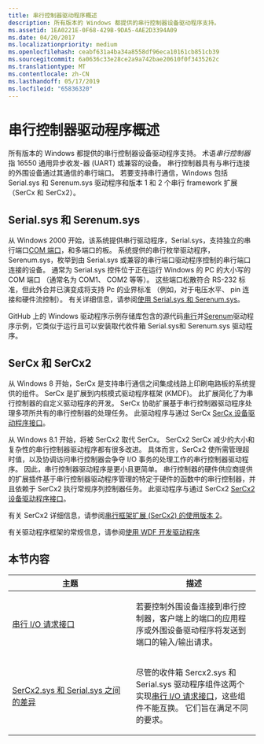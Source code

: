 ```yaml
---
title: 串行控制器驱动程序概述
description: 所有版本的 Windows 都提供的串行控制器设备驱动程序支持。
ms.assetid: 1EA0221E-0F68-429B-9DA5-4AE2D3394A09
ms.date: 04/20/2017
ms.localizationpriority: medium
ms.openlocfilehash: ceabf631a4ba34a8558df96eca10161cb851cb39
ms.sourcegitcommit: 6a0636c33e28ce2a9a742bae20610f0f3435262c
ms.translationtype: MT
ms.contentlocale: zh-CN
ms.lasthandoff: 05/17/2019
ms.locfileid: "65836320"
---
```

# <a name="serial-controller-drivers-overview"></a>串行控制器驱动程序概述

所有版本的 Windows 都提供的串行控制器设备驱动程序支持。 术语*串行控制器*指 16550 通用异步收发-器 (UART) 或兼容的设备。 串行控制器具有与串行连接的外围设备通过其通信的串行端口。 若要支持串行通信，Windows 包括 Serial.sys 和 Serenum.sys 驱动程序和版本 1 和 2 个串行 framework 扩展 （SerCx 和 SerCx2）。

## <a name="serialsys-and-serenumsys"></a>Serial.sys 和 Serenum.sys

从 Windows 2000 开始，该系统提供串行驱动程序，Serial.sys，支持独立的串行端口[COM 端口](configuration-of-com-ports.md)，和多端口的板。 系统提供的串行枚举驱动程序，Serenum.sys，枚举到由 Serial.sys 或兼容的串行端口驱动程序控制的串行端口连接的设备。 通常为 Serial.sys 控件位于正在运行 Windows 的 PC 的大小写的 COM 端口 （通常名为 COM1、 COM2 等等）。 这些端口松散符合 RS-232 标准，但此外合并已演变成将支持 Pc 的业界标准 （例如，对于电压水平、 pin 连接和硬件流控制）。 有关详细信息，请参阅[使用 Serial.sys 和 Serenum.sys](using-serial-sys-and-serenum-sys.md)。

GitHub 上的 Windows 驱动程序示例存储库包含的源代码[串行](https://go.microsoft.com/fwlink/p/?LinkId=617962)并[Serenum](https://go.microsoft.com/fwlink/p/?LinkId=617961)驱动程序示例，它类似于运行且可以安装取代收件箱 Serial.sys和 Serenum.sys 驱动程序。

## <a name="sercx-and-sercx2"></a>SerCx 和 SerCx2

从 Windows 8 开始，SerCx 是支持串行通信之间集成线路上印刷电路板的系统提供的组件。 SerCx 是扩展到内核模式驱动程序框架 (KMDF)。 此扩展简化了为串行控制器的自定义驱动程序的开发。 SerCx 协助扩展基于串行控制器驱动程序处理多项所共有的串行控制器的处理任务。 此驱动程序与通过 SerCx [SerCx 设备驱动程序接口](https://msdn.microsoft.com/library/windows/hardware/dn265348)。

从 Windows 8.1 开始，将被 SerCx2 取代 SerCx。 SerCx2 SerCx 减少的大小和复杂性的串行控制器驱动程序都有很多改进。 具体而言，SerCx2 使所需管理超时值，以及协调访问串行控制器会争夺 I/O 事务的处理工作的串行控制器驱动程序。 因此，串行控制器驱动程序是更小且更简单。 串行控制器的硬件供应商提供的扩展插件基于串行控制器驱动程序管理的特定于硬件的函数中的串行控制器，并且依赖于 SerCx2 执行常规序列控制器任务。 此驱动程序与通过 SerCx2 [SerCx2 设备驱动程序接口](https://msdn.microsoft.com/library/windows/hardware/dn265349)。

有关 SerCx2 详细信息，请参阅[串行框架扩展 (SerCx2) 的使用版本 2](using-version-2-of-the-serial-framework-extension.md)。

有关驱动程序框架的常规信息，请参阅[使用 WDF 开发驱动程序](https://docs.microsoft.com/windows-hardware/drivers/wdf/using-the-framework-to-develop-a-driver)

## <a name="in-this-section"></a>本节内容

<table>
<colgroup>
<col width="50%" />
<col width="50%" />
</colgroup>
<thead>
<tr class="header">
<th>主题</th>
<th>描述</th>
</tr>
</thead>
<tbody>
<tr class="odd">
<td><p><a href="serial-i-o-request-interface.md" data-raw-source="[Serial I/O Request Interface](serial-i-o-request-interface.md)">串行 I/O 请求接口</a></p></td>
<td><p>若要控制外围设备连接到串行控制器，客户端上的端口的应用程序或外围设备驱动程序将发送到端口的输入/输出请求。</p></td>
</tr>
<tr class="even">
<td><p><a href="differences-between-sercx2-and-serial-sys.md" data-raw-source="[Differences Between SerCx2.sys and Serial.sys](differences-between-sercx2-and-serial-sys.md)">SerCx2.sys 和 Serial.sys 之间的差异</a></p></td>
<td><p>尽管的收件箱 Sercx2.sys 和 Serial.sys 驱动程序组件这两个实现<a href="serial-i-o-request-interface.md" data-raw-source="[serial I/O request interface](serial-i-o-request-interface.md)">串行 I/O 请求接口</a>，这些组件不能互换。 它们旨在满足不同的要求。</p></td>
</tr>
</tbody>
</table>
